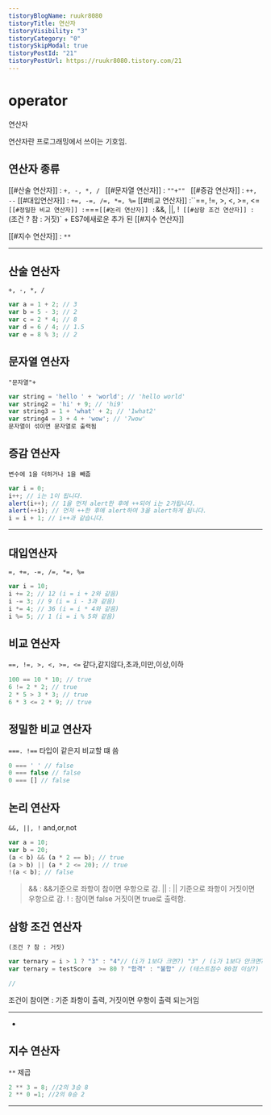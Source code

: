 ```yaml
---
tistoryBlogName: ruukr8080
tistoryTitle: 연산자
tistoryVisibility: "3"
tistoryCategory: "0"
tistorySkipModal: true
tistoryPostId: "21"
tistoryPostUrl: https://ruukr8080.tistory.com/21
---
```

# operator
연산자


연산자란 프로그래밍에서 쓰이는 기호임.

## 연산자 종류
[[#산술 연산자]] : `+, -, *, / `
[[#문자열 연산자]] :  `""+"" `
[[#증감 연산자]] : `++, --`
[[#대입연산자]] : `+=, -=, /=, *=, %=`
[[#비교 연산자]] :``==, !=, >, <, >=, <=`
[[#정밀한 비교 연산자]] : `===`
[[#논리 연산자]] : `&&, ||, !` 
[[#삼항 조건 연산자]] : `(조건 ? 참 : 거짓)`
+
	ES7에새로운 추가 된 [[#지수 연산자]]

 [[#지수 연산자]] : `**`

---

## 산술 연산자
`+, -, *, / `
```js
var a = 1 + 2; // 3
var b = 5 - 3; // 2
var c = 2 * 4; // 8
var d = 6 / 4; // 1.5
var e = 8 % 3; // 2
```

## 문자열 연산자
`"문자열"+ `
```js
var string = 'hello ' + 'world'; // 'hello world'
var string2 = 'hi' + 9; // 'hi9'
var string3 = 1 + 'what' + 2; // '1what2'
var string4 = 3 + 4 + 'wow'; // '7wow'
문자열이 섞이면 문자열로 출력됨
```

## 증감 연산자
`변수에 1을 더하거나 1을 빼줍`

```js 
var i = 0;
i++; // i는 1이 됩니다.
alert(i++); // 1을 먼저 alert한 후에 ++되어 i는 2가됩니다.
alert(++i); // 먼저 ++한 후에 alert하여 3을 alert하게 됩니다.
i = i + 1; // i++과 같습니다.
```

---
## 대입연산자 
`=, +=, -=, /=, *=, %= ` 
```js
var i = 10;
i += 2; // 12 (i = i + 2와 같음)
i -= 3; // 9 (i = i - 3과 같음)
i *= 4; // 36 (i = i * 4와 같음)
i %= 5; // 1 (i = i % 5와 같음)
```


## 비교 연산자
`==, !=, >, <, >=, <=` 같다,같지않다,초과,미만,이상,이하
```js
100 == 10 * 10; // true
6 != 2 * 2; // true
2 * 5 > 3 * 3; // true
6 * 3 <= 2 * 9; // true
```

## 정밀한 비교 연산자
`===. !==` 타입이 같은지 비교할 떄 씀
```js
0 === ' ' // false
0 === false // false
0 === [] // false

```


## 논리 연산자
`&&, ||, !` and,or,not
```js
var a = 10;
var b = 20;
(a < b) && (a * 2 == b); // true
(a > b) || (a * 2 <= 20); // true
!(a < b); // false
```
>&&   : &&기준으로 좌항이 참이면 우항으로 감.
>||      : || 기준으로 좌항이 거짓이면 우항으로 감.
>!       : 참이면 false 거짓이면 true로 출력함.  


## 삼항 조건 연산자
`(조건 ? 참 : 거짓)`
```js
var ternary = i > 1 ? "3" : "4"// (i가 1보다 크면?) "3" / (i가 1보다 안크면?) "4"
var ternary = testScore  >= 80 ? "합격" : "불합" // (테스트점수 80점 이상?) 합격 /  (테스트점수 80점 미만?) 불합격

// 
```
조건이 참이면 : 기준 좌항이 출력, 거짓이면 우항이 출력 되는거임 

---
+
## 지수 연산자 
`**` 제곱
```js
2 ** 3 = 8; //2의 3승 8
2 ** 0 =1; //2의 0승 2
```

---






